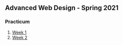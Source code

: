 ## Advanced Web Design - Spring 2021



### Practicum

1. [Week 1](practicum/week-1/index.html)
2. [Week 2](practicum/week-2/index.html)



